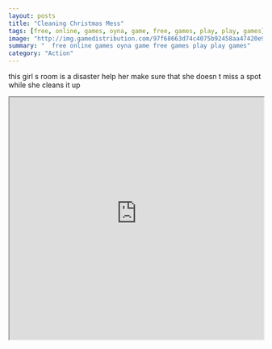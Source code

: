 ```yaml
---
layout: posts
title: "Cleaning Christmas Mess"
tags: [free, online, games, oyna, game, free, games, play, play, games]
image: "http://img.gamedistribution.com/97f68663d74c4075b92458aa47420e9f.jpg"
summary: "  free online games oyna game free games play play games"
category: "Action"
---
```


this girl s room is a disaster help her make sure that she doesn t miss a spot while she cleans it up

<iframe width="100%" height="480px;" src="http://flash.gamedistribution.com?game=97f68663d74c4075b92458aa47420e9f"></iframe>
